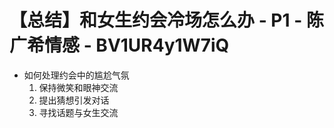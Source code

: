 # 【总结】和女生约会冷场怎么办 - P1 - 陈广希情感 - BV1UR4y1W7iQ

-   如何处理约会中的尴尬气氛
    1.  保持微笑和眼神交流
    2.  提出猜想引发对话
    3.  寻找话题与女生交流